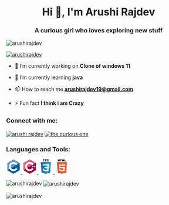 <h1 align="center">Hi 👋, I'm Arushi Rajdev</h1>
<h3 align="center">A curious girl who loves exploring new stuff</h3>

<p align="left"> <img src="https://komarev.com/ghpvc/?username=arushirajdev&label=Profile%20views&color=0e75b6&style=flat" alt="arushirajdev" /> </p>

<p align="left"> <a href="https://github.com/ryo-ma/github-profile-trophy"><img src="https://github-profile-trophy.vercel.app/?username=arushirajdev" alt="arushirajdev" /></a> </p>

- 🔭 I’m currently working on **Clone of windows 11**

- 🌱 I’m currently learning **java**

- 📫 How to reach me **arushirajdev19@gmail.com**

- ⚡ Fun fact **I think i am Crazy**

<h3 align="left">Connect with me:</h3>
<p align="left">
<a href="https://linkedin.com/in/arushi rajdev" target="blank"><img align="center" src="https://raw.githubusercontent.com/rahuldkjain/github-profile-readme-generator/master/src/images/icons/Social/linked-in-alt.svg" alt="arushi rajdev" height="30" width="40" /></a>
<a href="https://www.youtube.com/c/the curious one" target="blank"><img align="center" src="https://raw.githubusercontent.com/rahuldkjain/github-profile-readme-generator/master/src/images/icons/Social/youtube.svg" alt="the curious one" height="30" width="40" /></a>
</p>

<h3 align="left">Languages and Tools:</h3>
<p align="left"> <a href="https://www.cprogramming.com/" target="_blank" rel="noreferrer"> <img src="https://raw.githubusercontent.com/devicons/devicon/master/icons/c/c-original.svg" alt="c" width="40" height="40"/> </a> <a href="https://www.w3schools.com/cpp/" target="_blank" rel="noreferrer"> <img src="https://raw.githubusercontent.com/devicons/devicon/master/icons/cplusplus/cplusplus-original.svg" alt="cplusplus" width="40" height="40"/> </a> <a href="https://www.w3schools.com/css/" target="_blank" rel="noreferrer"> <img src="https://raw.githubusercontent.com/devicons/devicon/master/icons/css3/css3-original-wordmark.svg" alt="css3" width="40" height="40"/> </a> <a href="https://www.w3.org/html/" target="_blank" rel="noreferrer"> <img src="https://raw.githubusercontent.com/devicons/devicon/master/icons/html5/html5-original-wordmark.svg" alt="html5" width="40" height="40"/> </a> </p>

<p><img align="left" src="https://github-readme-stats.vercel.app/api/top-langs?username=arushirajdev&show_icons=true&locale=en&layout=compact" alt="arushirajdev" /></p>

<p>&nbsp;<img align="center" src="https://github-readme-stats.vercel.app/api?username=arushirajdev&show_icons=true&locale=en" alt="arushirajdev" /></p>

<p><img align="center" src="https://github-readme-streak-stats.herokuapp.com/?user=arushirajdev&" alt="arushirajdev" /></p>

